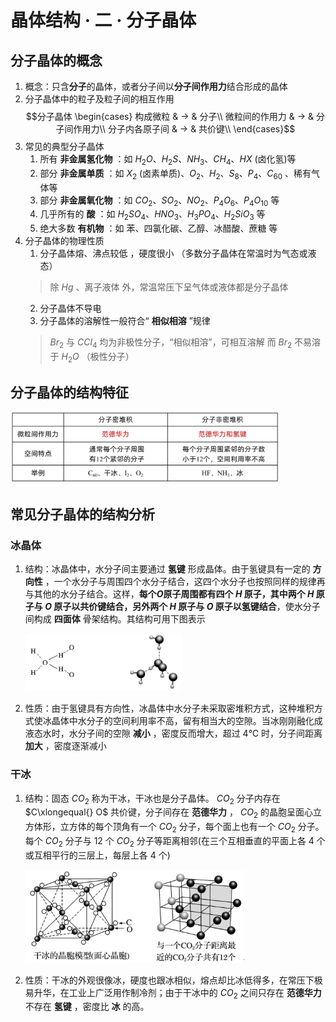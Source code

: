 # 晶体结构 · 二 · 分子晶体

## 分子晶体的概念

1. 概念：只含**分子**的晶体，或者分子间以**分子间作用力**结合形成的晶体
2. 分子晶体中的粒子及粒子间的相互作用
   $$分子晶体 \begin{cases}
    构成微粒 & → & 分子\\
    微粒间的作用力 & → & 分子间作用力\\
    分子内各原子间 & → & 共价键\\
    \end{cases}$$
3. 常见的典型分子晶体
   1. 所有  **非金属氢化物**  ：如 $H_2O、H_2S、NH_3、CH_4、HX$ (卤化氢)等
   2. 部分  **非金属单质**  ：如 $X_2$ (卤素单质)$、O_2、H_2、S_8、P_4、C_{60}$ 、稀有气体等
   3. 部分  **非金属氧化物**  ：如 $CO_2、SO_2、NO_2、P_4O_6、P_4O_{10}$ 等
   4. 几乎所有的  **酸**  ：如 $H_2SO_4、HNO_3、H_3PO_4、H_2SiO_3$ 等
   5. 绝大多数  **有机物**  ：如 苯、四氯化碳、乙醇、冰醋酸、蔗糖 等
4. 分子晶体的物理性质
   1. 分子晶体熔、沸点较低 ，硬度很小 （多数分子晶体在常温时为气态或液态）
   > 除 $Hg$ 、离子液体 外，常温常压下呈气体或液体都是分子晶体
   2. 分子晶体不导电
   3. 分子晶体的溶解性一般符合“  **相似相溶**  ”规律
   > $Br_2$ 与 $CCl_4$ 均为非极性分子，“相似相溶”，可相互溶解
   >而 $Br_2$ 不易溶于 $H_2O$ （极性分子）

## 分子晶体的结构特征

<img title="" src="images/2.1.png" alt="" width="430">

## 常见分子晶体的结构分析

### 冰晶体

1. 结构：冰晶体中，水分子间主要通过  **氢键**  形成晶体。由于氢键具有一定的  **方向性**  ，一个水分子与周围四个水分子结合，这四个水分子也按照同样的规律再与其他的水分子结合。这样，**每个$O$原子周围都有四个 $H$ 原子，其中两个 $H$ 原子与 $O$ 原子以共价键结合，另外两个 $H$ 原子与 $O$ 原子以氢键结合**，使水分子间构成  **四面体**  骨架结构。其结构可用下图表示

   <img title="" src="images/2.2.png" alt="" width="250">

2. 性质：由于氢键具有方向性，冰晶体中水分子未采取密堆积方式，这种堆积方式使冰晶体中水分子的空间利用率不高，留有相当大的空隙。当冰刚刚融化成液态水时，水分子间的空隙  **减小**  ，密度反而增大，超过 $4 ℃$ 时，分子间距离  **加大**  ，密度逐渐减小

### 干冰

1. 结构：固态 $CO_2$ 称为干冰，干冰也是分子晶体。 $CO_2$ 分子内存在 $C\xlongequal{} O$ 共价键，分子间存在  **范德华力**  ， $CO_2$ 的晶胞呈面心立方体形，立方体的每个顶角有一个 $CO_2$ 分子，每个面上也有一个 $CO_2$ 分子。每个 $CO_2$ 分子与  $12$  个 $CO_2$ 分子等距离相邻(在三个互相垂直的平面上各 $4$ 个或互相平行的三层上，每层上各 $4$ 个)

   <img title="" src="images/2.3.png" alt="" width="350">

2. 性质：干冰的外观很像冰，硬度也跟冰相似，熔点却比冰低得多，在常压下极易升华，在工业上广泛用作制冷剂；由于干冰中的 $CO_2$ 之间只存在  **范德华力**  不存在  **氢键**  ，密度比  **冰**  的高。
